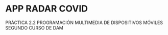 # APP RADAR COVID
PRÁCTICA 2.2 PROGRAMACIÓN MULTIMEDIA DE DISPOSITIVOS MÓVILES
SEGUNDO CURSO DE DAM

